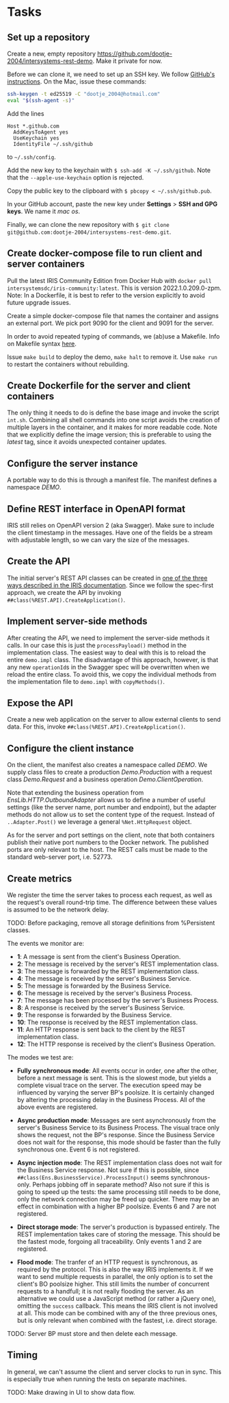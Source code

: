 # Tasks

## Set up a repository

Create a new, empty repository <https://github.com/dootje-2004/intersystems-rest-demo>.
Make it private for now.

Before we can clone it, we need to set up an SSH key.
We follow [GitHub's instructions](https://docs.github.com/en/authentication/connecting-to-github-with-ssh/generating-a-new-ssh-key-and-adding-it-to-the-ssh-agent).
On the Mac, issue these commands:

```bash
ssh-keygen -t ed25519 -C "dootje_2004@hotmail.com"
eval "$(ssh-agent -s)"
```

Add the lines

```text
Host *.github.com
  AddKeysToAgent yes
  UseKeychain yes
  IdentityFile ~/.ssh/github
```

to `~/.ssh/config`.

Add the new key to the keychain with `$ ssh-add -K ~/.ssh/github`.
Note that the `--apple-use-keychain` option is rejected.

Copy the public key to the clipboard with `$ pbcopy < ~/.ssh/github.pub`.

In your GitHub account, paste the new key under **Settings** > **SSH and GPG keys**.
We name it *mac os*.

Finally, we can clone the new repository with `$ git clone git@github.com:dootje-2004/intersystems-rest-demo.git`.

## Create docker-compose file to run client and server containers

Pull the latest IRIS Community Edition from Docker Hub with `docker pull intersystemsdc/iris-community:latest`.
This is version 2022.1.0.209.0-zpm.
Note: In a Dockerfile, it is best to refer to the version explicitly
to avoid future upgrade issues.

Create a simple docker-compose file that names the container
and assigns an external port.
We pick port 9090 for the client and 9091 for the server.

In order to avoid repeated typing of commands, we (ab)use a Makefile.
Info on Makefile syntax [here](https://makefiletutorial.com/).

Issue `make build` to deploy the demo, `make halt` to remove it.
Use `make run` to restart the containers without rebuilding.

## Create Dockerfile for the server and client containers

The only thing it needs to do is define the base image and invoke the script `int.sh`.
Combining all shell commands into one script avoids the creation of multiple
layers in the container, and it makes for more readable code.
Note that we explicitly define the image version; this is preferable to
using the *latest* tag, since it avoids unexpected container updates.

## Configure the server instance

A portable way to do this is through a manifest file.
The manifest defines a namespace *DEMO*.

## Define REST interface in OpenAPI format

IRIS still relies on OpenAPI version 2 (aka Swagger).
Make sure to include the client timestamp in the messages.
Have one of the fields be a stream with adjustable length,
so we can vary the size of the messages.

## Create the API

The initial server's REST API classes can be created in
[one of the three ways described in the IRIS documentation](https://docs.intersystems.com/iris20222/csp/docbook/DocBook.UI.Page.cls?KEY=GREST_intro#GREST_intro_create_overview).
Since we follow the spec-first approach, we create the API by invoking `##class(%REST.API).CreateApplication()`.

## Implement server-side methods

After creating the API, we need to implement the server-side methods it calls.
In our case this is just the `processPayload()` method in the implementation class.
The easiest way to deal with this is to reload the entire `demo.impl` class.
The disadvantage of this approach, however, is that any new `operationId`s
in the Swagger spec will be overwritten when we reload the entire class.
To avoid this, we copy the individual methods from the implementation file to `demo.impl`
with `copyMethods()`.

## Expose the API

Create a new web application on the server to allow external clients to send data.
For this, invoke `##class(%REST.API).CreateApplication()`.

## Configure the client instance

On the client, the manifest also creates a namespace called *DEMO*.
We supply class files to create a production *Demo.Production* with
a request class *Demo.Request* and a business operation *Demo.ClientOperation*.

Note that extending the business operation from *EnsLib.HTTP.OutboundAdapter*
allows us to define a number of useful settings (like the server name,
port number and endpoint), but the adapter methods do not allow us
to set the content type of the request.
Instead of `..Adapter.Post()` we leverage a general `%Net.HttpRequest` object.

As for the server and port settings on the client, note that both containers
publish their native port numbers to the Docker network.
The published ports are only relevant to the host.
The REST calls must be made to the standard web-server port, i.e. 52773.

## Create metrics

We register the time the server takes to process each request,
as well as the request's overall round-trip time.
The difference between these values is assumed to be the network delay.

TODO: Before packaging, remove all storage definitions from %Persistent classes.

The events we monitor are:

* **1**: A message is sent from the client's Business Operation.
* **2**: The message is received by the server's REST implementation class.
* **3**: The message is forwarded by the REST implementation class.
* **4**: The message is received by the server's Business Service.
* **5**: The message is forwarded by the Business Service.
* **6**: The message is received by the server's Business Process.
* **7**: The message has been processed by the server's Business Process.
* **8**: A response is received by the server's Business Service.
* **9**: The response is forwarded by the Business Service.
* **10**: The response is received by the REST implementation class.
* **11**: An HTTP response is sent back to the client by the REST
  implementation class.
* **12**: The HTTP response is received by the client's Business Operation.

The modes we test are:

* **Fully synchronous mode**: All events occur in order, one after the other,
  before a next message is sent.
  This is the slowest mode, but yields a complete visual trace on the server.
  The execution speed may be influenced by varying the server BP's poolsize.
  It is certainly changed by altering the processing delay in the Business Process.
  All of the above events are registered.

* **Async production mode**: Messages are sent asynchronously from the
  server's Business Service to its Business Process.
  The visual trace only shows the request, not the BP's response.
  Since the Business Service does not wait for the response, this mode
  should be faster than the fully synchronous one.
  Event 6 is not registered.

* **Async injection mode**: The REST implementation class does not wait
  for the Business Service response.
  Not sure if this is possible, since `##class(Ens.BusinessService).ProcessInput()`
  seems synchronous-only.
  Perhaps jobbing off in separate method?
  Also not sure if this is going to speed up the tests:
  the same processing still needs to be done, only the network connection may be
  freed up quicker. There may be an effect in combination with a higher BP poolsize.
  Events 6 and 7 are not registered.

* **Direct storage mode**: The server's production is bypassed entirely.
  The REST implementation takes care of storing the message.
  This should be the fastest mode, forgoing all traceability.
  Only events 1 and 2 are registered.

* **Flood mode**: The tranfer of an HTTP request is synchronous,
  as required by the protocol. This is also the way IRIS implements it.
  If we want to send multiple requests in parallel, the only option is to
  set the client's BO poolsize higher. This still limits the number of
  concurrent requests to a handfull; it is not really flooding the server.
  As an alternative we could use a JavaScript method (or rather a jQuery one),
  omitting the `success` callback.
  This means the IRIS client is not involved at all.
  This mode can be combined with any of the three previous ones,
  but is only relevant when combined with the fastest, i.e. direct storage.

TODO: Server BP must store and then delete each message.

## Timing

In general, we can't assume the client and server clocks to run in sync.
This is especially true when running the tests on separate machines.

TODO: Make drawing in UI to show data flow.
